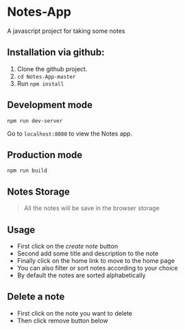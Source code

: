 # Notes-App

A javascript project for taking some notes

## Installation via github:
1. Clone the github project.
2. `cd Notes-App-master`
3. Run `npm install`

## Development mode
````
npm run dev-server
````
Go to `localhost:8080` to view the Notes app.
## Production mode
````
npm run build
````
## Notes Storage
> All the notes will be save in the browser storage

## Usage
- First click on the *create note* button
- Second add some title and description to the note 
- Finally click on the home link to move to the home page
- You can also filter or sort notes according to your choice
- By default the notes are sorted alphabetically

## Delete a note
- First click on the note you want to delete
- Then click remove button below 
